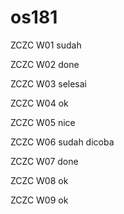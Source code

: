 # os181
ZCZC W01 sudah

ZCZC W02 done

ZCZC W03 selesai

ZCZC W04 ok

ZCZC W05 nice

ZCZC W06 sudah dicoba

ZCZC W07 done

ZCZC W08 ok

ZCZC W09 ok

